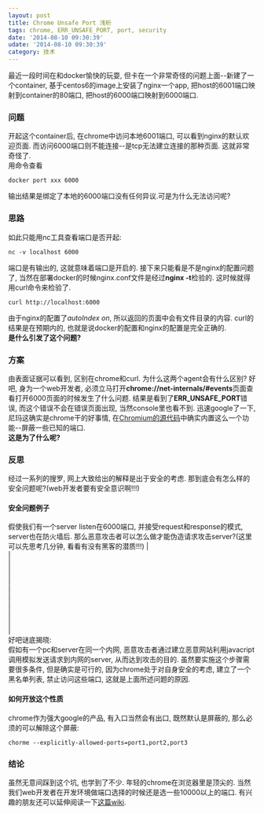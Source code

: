 ```yaml
---
layout: post
title: Chrome Unsafe Port 浅析
tags: chrome, ERR_UNSAFE_PORT, port, security
date: '2014-08-10 09:30:39'
udate: '2014-08-10 09:30:39'
category: 技术
---
```

  
[chromesource]: http://src.chromium.org/viewvc/chrome/trunk/src/net/base/net_util.cc?view=markup "Chrome unsafe port source code"  
[wikipagewellknownport]: http://en.wikipedia.org/wiki/List_of_TCP_and_UDP_port_numbers "Well Known ports"
  
最近一段时间在和docker愉快的玩耍, 但卡在一个非常奇怪的问题上面--新建了一个container, 基于centos6的image上安装了nginx一个app, 把host的6001端口映射到container的80端口, 把host的6000端口映射到6000端口.  
  
### 问题  
开起这个container后, 在chrome中访问本地6001端口, 可以看到nginx的默认欢迎页面. 而访问6000端口则不能连接--是tcp无法建立连接的那种页面. 这就非常奇怪了.  
用命令查看  
  
    docker port xxx 6000  
    
输出结果是绑定了本地的6000端口没有任何异议.可是为什么无法访问呢?  
  
### 思路  
如此只能用nc工具查看端口是否开起:  
  
    nc -v localhost 6000  
      
端口是有输出的, 这就意味着端口是开启的. 接下来只能看是不是nginx的配置问题了, 当然在部署docker的时候nginx.conf文件是经过**nginx -t**检验的. 这时候就得用curl命令来检验了.  
  
    curl http://localhost:6000  
  
由于nginx的配置了*autoIndex on*, 所以返回的页面中会有文件目录的内容. curl的结果是在预期内的, 也就是说docker的配置和nginx的配置是完全正确的.  
**是什么引发了这个问题?**  
  
### 方案  
由表面证据可以看到, 区别在chrome和curl. 为什么这两个agent会有什么区别? 好吧, 身为一个web开发者, 必须立马打开**chrome://net-internals/#events**页面查看打开6000页面的时候发生了什么问题. 结果是看到了**ERR_UNSAFE_PORT**错误, 而这个错误不会在错误页面出现, 当然console里也看不到. 迅速google了一下, 尼玛这确实是chrome干的好事情, 在[Chromium的源代码][chromesource]中确实内置这么一个功能--屏蔽一些已知的端口.  
**这是为了什么呢?**  
  
### 反思  
经过一系列的搜罗, 网上大致给出的解释是出于安全的考虑. 那到底会有怎么样的安全问题呢?(web开发者要有安全意识啊!!!)  

#### 安全问题例子  
假使我们有一个server listen在6000端口, 并接受request和response的模式, server也在防火墙后. 那么恶意攻击者可以怎么做才能伪造请求攻击server?(这里可以先思考几分钟, 看看有没有黑客的潜质!!!)
|  
|  
|  
|  
|  
|  
|  
|  
|  
|  
|  
好吧谜底揭晓:  
假如有一个pc和server在同一个内网, 恶意攻击者通过建立恶意网站利用javacript调用模拟发送请求到内网的server, 从而达到攻击的目的. 虽然要实施这个步骤需要很多条件, 但是确实是可行的, 因为chrome处于对自身安全的考虑, 建立了一个黑名单列表, 禁止访问这些端口, 这就是上面所述问题的原因.  
  
#### 如何开放这个性质  
chrome作为强大google的产品, 有入口当然会有出口, 既然默认是屏蔽的, 那么必须的可以解除这个屏蔽:  
  
    chorme --explicitly-allowed-ports=port1,port2,port3  
      
### 结论  
虽然无意间踩到这个坑, 也学到了不少. 年轻的chrome在浏览器里是顶尖的. 当然我们web开发者在开发环境做端口选择的时候还是选一些10000以上的端口. 有兴趣的朋友还可以延伸阅读一下[这篇wiki][wikipagewellknownport]. 
